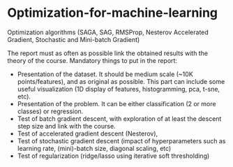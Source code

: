 # Optimization-for-machine-learning
Optimization algorithms (SAGA, SAG, RMSProp, Nesterov Accelerated Gradient, Stochastic and Mini-batch Gradient)


The report must as often as possible link the obtained results with the theory of the course. 
Mandatory things to put in the report: 
- Presentation of the dataset. It should be medium scale (~10K points/features), and as original as possible. This part can include some useful visualization (1D display of features, histogramming, pca, t-sne, etc).
- Presentation of the problem. It can be either classification (2 or more classes) or regression.
- Test of batch gradient descent, with exploration of at least the descent step size and link with the course.
- Test of accelerated gradient descent (Nesterov),
- Test of stochastic gradient descent (impact of hyperparameters such as learning rate, (mini)-batch size, diagonal scaling, etc)
- Test of regularization (ridge/lasso using iterative soft thresholding)

